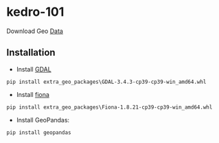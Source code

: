# kedro-101
Download Geo [Data](https://gadm.org/download_country.html)
## Installation
- Install [GDAL](https://opensourceoptions.com/blog/how-to-install-gdal-for-python-with-pip-on-windows/)
```
pip install extra_geo_packages\GDAL-3.4.3-cp39-cp39-win_amd64.whl
```
- Install [fiona](https://stackoverflow.com/questions/50876702/cant-install-fiona-on-windows)
```
pip install extra_geo_packages\Fiona-1.8.21-cp39-cp39-win_amd64.whl
```
- Install GeoPandas: 
```
pip install geopandas
```